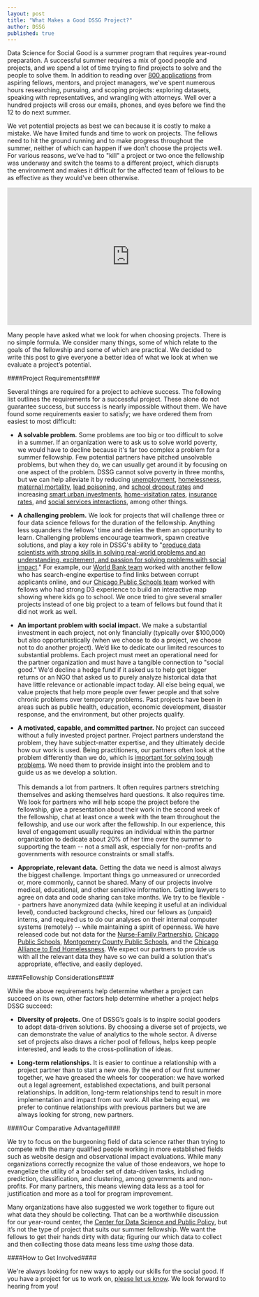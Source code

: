 ```yaml
---
layout: post
title: "What Makes a Good DSSG Project?"
author: DSSG
published: true
---
```


Data Science for Social Good is a summer program that requires year-round preparation. A successful summer requires a mix of good people and projects, and we spend a lot of time trying to find projects to solve and the people to solve them. In addition to reading over [800 applications](http://dssg.uchicago.edu/2015/02/06/applicant-overview-1.html) from aspiring fellows, mentors, and project managers, we've spent numerous hours researching, pursuing, and scoping projects: exploring datasets, speaking with representatives, and wrangling with attorneys. Well over a hundred projects will cross our emails, phones, and eyes before we find the 12 to do next summer. 
 
We vet potential projects as best we can because it is costly to make a mistake. We have limited funds and time to work on projects. The fellows need to hit the ground running and to make progress throughout the summer, neither of which can happen if we don't choose the projects well. For various reasons, we’ve had to "kill" a project or two once the fellowship was underway and switch the teams to a different project, which disrupts the environment and makes it difficult for the affected team of fellows to be as effective as they would've been otherwise. 

<iframe width="560" height="315" src="https://www.youtube.com/embed/94SgQ58g2Mk?rel=0" frameborder="0" allowfullscreen></iframe><br>

Many people have asked what we look for when choosing projects. There is no simple formula. We consider many things, some of which relate to the goals of the fellowship and some of which are practical. We decided to write this post to give everyone a better idea of what we look at when we evaluate a project’s potential.

####Project Requirements####

Several things are required for a project to achieve success. The following list outlines the requirements for a successful project. These alone do not guarantee success, but success is nearly impossible without them. We have found some requirements easier to satisfy; we have ordered them from easiest to most difficult: 

<ul>
	<li><b>A solvable problem.</b> Some problems are too big or too difficult to solve in a summer. If an organization were to ask us to solve world poverty, we would have to decline because it's far too complex a problem for a summer fellowship. Few potential partners have pitched unsolvable problems, but when they do, we can usually get around it by focusing on one aspect of the problem. DSSG cannot solve poverty in three months, but we can help alleviate it by reducing <a href="http://dssg.uchicago.edu/2000/02/01/org-skills.html">unemployment</a>, <a href="http://dssg.uchicago.edu/2000/02/04/org-homeless.html">homelessness</a>, <a href="http://dssg.uchicago.edu/2000/02/01/org-mexico.html">maternal mortality</a>, <a href="http://dssg.uchicago.edu/2000/02/03/org-cdph.html">lead poisoning</a>, and <a href="http://dssg.uchicago.edu/2000/02/02/org-mcps.html">school dropout rates</a> and increasing <a href="http://dssg.uchicago.edu/2000/02/06/org-memphis.html">smart urban investments</a>, <a href="http://dssg.uchicago.edu/2000/02/07/org-nfp.html">home-visitation rates</a>, <a href="http://dssg.uchicago.edu/2000/02/08/org-enroll.html">insurance rates</a>, and <a href="http://dssg.uchicago.edu/2000/02/05/org-healthleads.html">social services interactions</a>, among other things.</li><p />
	<li><b>A challenging problem.</b> We look for projects that will challenge three or four data science fellows for the duration of the fellowship. Anything less squanders the fellows' time and denies the them an opportunity to learn. Challenging problems encourage teamwork, spawn creative solutions, and play a key role in DSSG's ability to "<a href="http://dssg.uchicago.edu/faq/">produce data scientists with strong skills in solving real-world problems and an understanding, excitement, and passion for solving problems with social impact</a>." For example, our <a href="http://dssg.uchicago.edu/2000/02/12/org-worldbank.html">World Bank team</a> worked with another fellow who has search-engine expertise to find links between corrupt applicants online, and our <a href="http://dssg.uchicago.edu/2000/02/11/org-cps.html">Chicago Public Schools team</a> worked with fellows who had strong D3 experience to build an interactive map showing where kids go to school. We once tried to give several smaller projects instead of one big project to a team of fellows but found that it did not work as well.</li><p />
	<li><b>An important problem with social impact.</b> We make a substantial investment in each project, not only financially (typically over $100,000) but also opportunistically (when we choose to do a project, we choose not to do another project). We’d like to dedicate our limited resources to substantial problems. Each project must meet an operational need for the partner organization and must have a tangible connection to "social good." We'd decline a hedge fund if it asked us to help get bigger returns or an NGO that asked us to purely analyze historical data that have little relevance or actionable impact today. All else being equal, we value projects that help more people over fewer people and that solve chronic problems over temporary problems. Past projects have been in areas such as public health, education, economic development, disaster response, and the environment, but other projects qualify.</li><p />
	<li><b>A motivated, capable, and committed partner.</b> No project can succeed without a fully invested project partner. Project partners understand the problem, they have subject-matter expertise, and they ultimately decide how our work is used. Being practitioners, our partners often look at the problem differently than we do, which is <a href="https://www.youtube.com/watch?v=lt9UeknKwZw">important for solving tough problems</a>. We need them to provide insight into the problem and to guide us as we develop a solution.<br><br>
	This demands a lot from partners. It often requires partners stretching themselves and asking themselves hard questions. It also requires time. We look for partners who will help scope the project before the fellowship, give a presentation about their work in the second week of the fellowship, chat at least once a week with the team throughout the fellowship, and use our work after the fellowship. In our experience, this level of engagement usually requires an individual within the partner organization to dedicate about 20% of her time over the summer to supporting the team -- not a small ask, especially for non-profits and governments with resource constraints or small staffs.</li><p />
	<li><b>Appropriate, relevant data.</b> Getting the data we need is almost always the biggest challenge. Important things go unmeasured or unrecorded or, more commonly, cannot be shared. Many of our projects involve medical, educational, and other sensitive information. Getting lawyers to agree on data and code sharing can take months. We try to be flexible -- partners have anonymized data (while keeping it useful at an individual level), conducted background checks, hired our fellows as (unpaid) interns, and required us to do our analyses on their internal computer systems (remotely) -- while maintaining a spirit of openness. We have released code but not data for the <a href="https://github.com/dssg/nfp">Nurse-Family Partnership</a>, <a href="https://github.com/dssg/predicting_student_enrollment_public">Chicago Public Schools</a>, <a href="https://github.com/dssg/student-early-warning">Montgomery County Public Schools</a>, and the <a href="https://github.com/dssg/homelessness-public">Chicago Alliance to End Homelessness</a>. We expect our partners to provide us with all the relevant data they have so we can build a solution that's appropriate, effective, and easily deployed. </li>
</ul>

####Fellowship Considerations####

While the above requirements help determine whether a project can succeed on its own, other factors help determine whether a project helps DSSG succeed:

<ul>
	<li><b>Diversity of projects.</b> One of DSSG’s goals is to inspire social gooders to adopt data-driven solutions. By choosing a diverse set of projects, we can demonstrate the value of analytics to the whole sector. A diverse set of projects also draws a richer pool of fellows, helps keep people interested, and leads to the cross-pollination of ideas.</li><p />
	<li><b>Long-term relationships.</b> It is easier to continue a relationship with a project partner than to start a new one. By the end of our first summer together, we have greased the wheels for cooperation: we have worked out a legal agreement, established expectations, and built personal relationships. In addition, long-term relationships tend to result in more implementation and impact from our work. All else being equal, we prefer to continue relationships with previous partners but we are always looking for strong, new partners.</li>
</ul>

####Our Comparative Advantage####

We try to focus on the burgeoning field of data science rather than trying to compete with the many qualified people working in more established fields such as website design and observational impact evaluations. While many organizations correctly recognize the value of those endeavors, we hope to evangelize the utility of a broader set of data-driven tasks, including prediction, classification, and clustering, among governments and non-profits. For many partners, this means viewing data less as a tool for justification and more as a tool for program improvement. 
 
Many organizations have also suggested we work together to figure out what data they should be collecting. That can be a worthwhile discussion for our year-round center, the <a href="http://dsapp.org/">Center for Data Science and Public Policy</a>, but it’s not the type of project that suits our summer fellowship. We want the fellows to get their hands dirty with data; figuring our which data to collect and then collecting those data means less time *using* those data. 

####How to Get Involved####

We're always looking for new ways to apply our skills for the social good. If you have a project for us to work on, <a href="mailto:datascience@uchicago.edu">please let us know</a>. We look forward to hearing from you!

